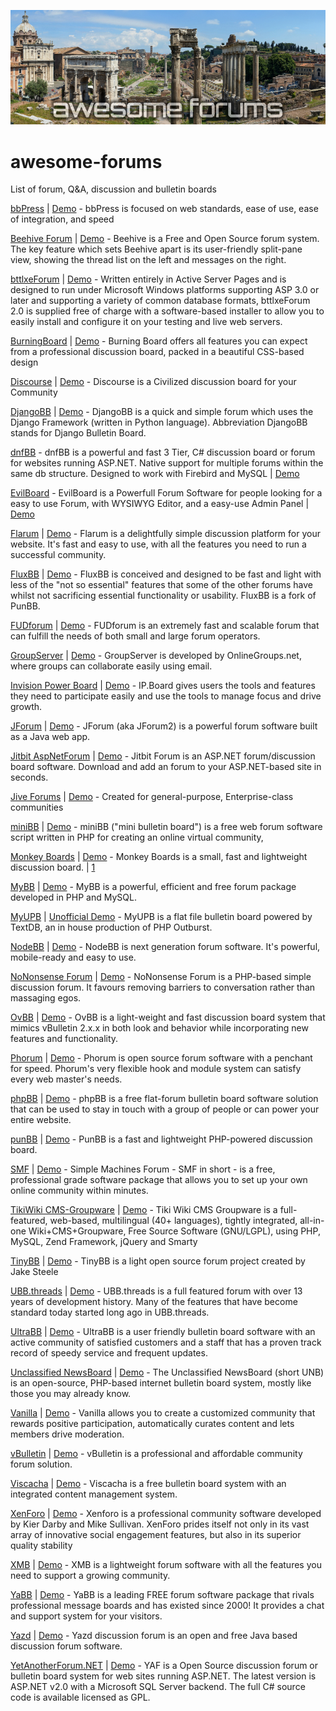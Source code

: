 ![](images/awesome-forums.jpg)

# awesome-forums
 List of forum, Q&A, discussion and bulletin boards

[bbPress](http://bbpress.org/) | [Demo](https://bbpress.org/forums/) - bbPress is focused on web standards, ease of use, ease of integration, and speed

[Beehive Forum](http://www.beehiveforum.co.uk/) | [Demo](https://www.beehiveforum.co.uk/demo/) - Beehive is a Free and Open Source forum system. The key feature which sets Beehive apart is its user-friendly split-pane view, showing the thread list on the left and messages on the right.

[bttlxeForum](http://www.codeproject.com/KB/asp/aspforum-n-membersys.aspx) | [Demo](http://forums.bttlxe.com/) - Written entirely in Active Server Pages and is designed to run under Microsoft Windows platforms supporting ASP 3.0 or later and supporting a variety of common database formats, bttlxeForum 2.0 is supplied free of charge with a software-based installer to allow you to easily install and configure it on your testing and live web servers.

[BurningBoard](https://www.woltlab.com/wbb/) | [Demo](https://www.woltlab.com/demo/) - Burning Board offers all features you can expect from a professional discussion board, packed in a beautiful CSS-based design

[Discourse](https://www.discourse.org/) | [Demo](https://meta.discourse.org/) - Discourse is a Civilized discussion board for your Community

[DjangoBB](http://djangobb.org/) | [Demo](http://support.djangobb.org/) - DjangoBB is a quick and simple forum which uses the Django Framework (written in Python language). Abbreviation DjangoBB stands for Django Bulletin Board.

[dnfBB](http://sourceforge.net/projects/dnfbb) - dnfBB is a powerful and fast 3 Tier, C# discussion board or forum for websites running ASP.NET. Native support for multiple forums within the same db structure. Designed to work with Firebird and MySQL | [Demo]()

[EvilBoard](http://sourceforge.net/projects/evilboard) - EvilBoard is a Powerfull Forum Software for people looking for a easy to use Forum, with WYSIWYG Editor, and a easy-use Admin Panel | [Demo]()

[Flarum](https://flarum.org/) | [Demo](https://discuss.flarum.org/) - Flarum is a delightfully simple discussion platform for your website. It's fast and easy to use, with all the features you need to run a successful community.

[FluxBB](http://fluxbb.org/) | [Demo](https://fluxbb.org/forums/index.php) - FluxBB is conceived and designed to be fast and light with less of the "not so essential" features that some of the other forums have whilst not sacrificing essential functionality or usability. FluxBB is a fork of PunBB.

[FUDforum](http://fudforum.org/) | [Demo](http://fudforum.org/forum/index.php) - FUDforum is an extremely fast and scalable forum that can fulfill the needs of both small and large forum operators.

[GroupServer](http://groupserver.org/) | [Demo]() - GroupServer is developed by OnlineGroups.net, where groups can collaborate easily using email.

[Invision Power Board](https://invisioncommunity.com/) | [Demo](https://invisioncommunity.com/clientarea/demo/) - IP.Board gives users the tools and features they need to participate easily and use the tools to manage focus and drive growth.

[JForum](http://www.jforum.net/) | [Demo]() - JForum (aka JForum2) is a powerful forum software built as a Java web app.

[Jitbit AspNetForum](https://www.jitbit.com/asp-net-forum/) | [Demo](https://demoforum.jitbit.com/forum/) - Jitbit Forum is an ASP.NET forum/discussion board software. Download and add an forum to your ASP.NET-based site in seconds.

[Jive Forums](http://www.jivesoftware.com/products/forums) | [Demo](https://www.jivesoftware.com/product/demo/) - Created for general-purpose, Enterprise-class communities

[miniBB](http://www.minibb.com/) | [Demo](http://minibb.org/minibb-test.php) - miniBB ("mini bulletin board") is a free web forum software script written in PHP for creating an online virtual community,

[Monkey Boards](https://github.com/jamiefdhurst/monkey-boards) | [Demo](https://imdb1.freeforums.net/) - Monkey Boards is a small, fast and lightweight discussion board. | [1](https://sourceforge.net/projects/monkeyboards/)

[MyBB](http://www.mybb.com/) | [Demo](https://community.mybb.com/) - MyBB is a powerful, efficient and free forum package developed in PHP and MySQL.

[MyUPB](http://www.myupb.com/) | [Unofficial Demo](http://www.basildon.com/upb/) - MyUPB is a flat file bulletin board powered by TextDB, an in house production of PHP Outburst.

[NodeBB](https://nodebb.org/) | [Demo](https://try.nodebb.org/) - NodeBB is next generation forum software. It's powerful, mobile-ready and easy to use.

[NoNonsense Forum](http://camendesign.com/nononsense_forum) | [Demo](http://forum.camendesign.com/) - NoNonsense Forum is a PHP-based simple discussion forum. It favours removing barriers to conversation rather than massaging egos.

[OvBB](http://sourceforge.net/projects/ovbb) | [Demo]() - OvBB is a light-weight and fast discussion board system that mimics vBulletin 2.x.x in both look and behavior while incorporating new features and functionality.

[Phorum](http://www.phorum.org/) | [Demo](https://www.phorum.org/phorum5/index.php) - Phorum is open source forum software with a penchant for speed. Phorum's very flexible hook and module system can satisfy every web master's needs.

[phpBB](http://www.phpbb.com/) | [Demo](https://www.phpbb.com/community/) - phpBB is a free flat-forum bulletin board software solution that can be used to stay in touch with a group of people or can power your entire website.

[punBB](https://punbb.informer.com/) | [Demo](https://punbb.informer.com/forums/) - PunBB is a fast and lightweight PHP-powered discussion board.

[SMF](https://simplemachines.org/) | [Demo](https://www.simplemachines.org/community/) - Simple Machines Forum - SMF in short - is a free, professional grade software package that allows you to set up your own online community within minutes.

[TikiWiki CMS-Groupware](https://info.tiki.org/) | [Demo](https://demo.tiki.org/) - Tiki Wiki CMS Groupware is a full-featured, web-based, multilingual (40+ languages), tightly integrated, all-in-one Wiki+CMS+Groupware, Free Source Software (GNU/LGPL), using PHP, MySQL, Zend Framework, jQuery and Smarty

[TinyBB](http://www.tinybb.org/) | [Demo]() - TinyBB is a light open source forum project created by Jake Steele

[UBB.threads](https://www.ubbcentral.com/) | [Demo](https://www.ubbcentral.com/forums/) - UBB.threads is a full featured forum with over 13 years of development history. Many of the features that have become standard today started long ago in UBB.threads.

[UltraBB](https://ultrabb.net/) | [Demo](http://ultrabb.net/forum/) - UltraBB is a user friendly bulletin board software with an active community of satisfied customers and a staff that has a proven track record of speedy service and frequent updates.

[Unclassified NewsBoard](http://newsboard.unclassified.de/) | [Demo](http://newsboard.unclassified.de/forum) - The Unclassified NewsBoard (short UNB) is an open-source, PHP-based internet bulletin board system, mostly like those you may already know.

[Vanilla](https://vanillaforums.com/en/software/) | [Demo](https://vanillaforums.com/en/showcase/) - Vanilla allows you to create a customized community that rewards positive participation, automatically curates content and lets members drive moderation.

[vBulletin](http://www.vbulletin.com/) | [Demo](https://forum.vbulletin.com/) - vBulletin is a professional and affordable community forum solution.

[Viscacha](http://www.viscacha.org/) | [Demo](https://mamo-net.de/showforum.php?id=17&language=2) - Viscacha is a free bulletin board system with an integrated content management system.

[XenForo](http://xenforo.com/) | [Demo](https://xenforo.com/community/) - Xenforo is a professional community software developed by Kier Darby and Mike Sullivan. XenForo prides itself not only in its vast array of innovative social engagement features, but also in its superior quality stability

[XMB](http://www.xmbforum2.com/) | [Demo](https://forums.xmbforum2.com/) - XMB is a lightweight forum software with all the features you need to support a growing community.

[YaBB](http://www.yabbforum.com/) | [Demo](http://www.yabbforum.com/cgi-bin/community/YaBB.pl) - YaBB is a leading FREE forum software package that rivals professional message boards and has existed since 2000! It provides a chat and support system for your visitors.

[Yazd](http://www.forumsoftware.ca/) | [Demo]() - Yazd discussion forum is an open and free Java based discussion forum software.

[YetAnotherForum.NET](http://www.yetanotherforum.net/) | [Demo](http://www.yetanotherforum.net/forum/forum) - YAF is a Open Source discussion forum or bulletin board system for web sites running ASP.NET. The latest version is ASP.NET v2.0 with a Microsoft SQL Server backend. The full C# source code is available licensed as GPL.

